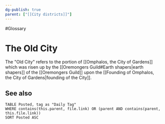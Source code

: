 ```yaml
---
dg-publish: true
parent: ["[[City districts]]"]
---
```

#Glossary
# The Old City

The "Old City" refers to the portion of [[Omphalos, the City of Gardens]] which was risen up by the [[Oremongers Guild#Earth shapers|earth shapers]] of the [[Oremongers Guild]] upon the [[Founding of Omphalos, the City of Gardens|founding of the City]].

## See also

```dataview
TABLE Posted, tag as "Daily Tag"
WHERE contains(this.parent, file.link) OR (parent AND contains(parent, this.file.link))
SORT Posted ASC
```